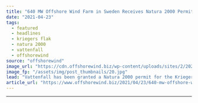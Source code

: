 ```yaml
---
title: "640 MW Offshore Wind Farm in Sweden Receives Natura 2000 Permit"
date: "2021-04-23"
tags: 
  - featured
  - headlines
  - kriegers flak
  - natura 2000
  - vattenfall
  - offshorewind
source: "offshorewind"
image_url: "https://cdn.offshorewind.biz/wp-content/uploads/sites/2/2020/08/20161114/Vattenfall_archive.jpg"
image_fp: "/assets/img/post_thumbnails/20.jpg"
lead: "Vattenfall has been granted a Natura 2000 permit for the Kriegers Flak offshore wind"
article_url: "https://www.offshorewind.biz/2021/04/23/640-mw-offshore-wind-farm-in-sweden-receives-natura-2000-permit/"
---
```


---
